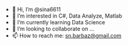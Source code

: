 - 👋 Hi, I’m @sina6611
- 👀 I’m interested in C#, Data Analyze, Matlab
- 🌱 I’m currently learning Data Science
- 💞️ I’m looking to collaborate on ...
- 📫 How to reach me: sn.barbaz@gmail.com

<!---
sina6611/sina6611 is a ✨ special ✨ repository because its `README.md` (this file) appears on your GitHub profile.
You can click the Preview link to take a look at your changes.
--->
